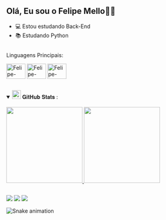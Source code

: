 ## Olá, Eu sou o Felipe Mello👋🏼

- 💻 Estou estudando Back-End
- 📚 Estudando Python

##

<span> Linguagens Principais: </span>
<div>
  <img align="center" alt="Felipe-PythonIcon" height="40" width="50" src="https://cdn.jsdelivr.net/gh/devicons/devicon/icons/python/python-original.svg">
  <img align="center" alt="Felipe-JavaScript" height="40" width="50" src="https://cdn.jsdelivr.net/gh/devicons/devicon/icons/javascript/javascript-original.svg">
  <img align="center" alt="Felipe-NodeJS" height="40" width="50" src=https://cdn.jsdelivr.net/gh/devicons/devicon/icons/nodejs/nodejs-original.svg>
</div>
  
##
<details open="">
<summary>
    <img src="" height="23">
  <span> 𝐆𝐢𝐭𝐇𝐮𝐛 𝐒𝐭𝐚𝐭𝐬 : </span>
</summary>
<br>
 <div>
  <a href="https://github.com/felipe-mello2">
  <img height="200em" src="https://github-readme-stats.vercel.app/api?username=felipe-mello2&show_icons=true&theme=radical&text_color=ffc457&title_color=ff5757&border_color=ff5757&icon_color=ffc457&include_all_commits=true&count_private=true"/>
  <img height="200em" src="https://github-readme-stats.vercel.app/api/top-langs/?username=felipe-mello2&layout=compact&langs_count=7&theme=radical&text_color=ffc457&title_color=ff5757&border_color=ff5757"/>
      
##

  <div> 
 	<a href="https://www.twitch.tv/jiramfps" target="_blank"><img src="https://img.shields.io/badge/Twitch-9146FF?style=for-the-badge&logo=twitch&logoColor=white" target="_blank"></a>
  <a href = "jiramdeveloper@gmail.com"><img src="https://img.shields.io/badge/Gmail-D14836?style=for-the-badge&logo=gmail&logoColor=white" target="_blank"></a>
  <a href="https://www.linkedin.com/in/felipe-daniel-a98160294" target="_blank"><img src="https://img.shields.io/badge/-LinkedIn-%230077B5?style=for-the-badge&logo=linkedin&logoColor=white" target="_blank"></a> 
  
</div>

![Snake animation](https://github.com/felipe-mello2/felipe-mello2/blob/output/github-contribution-grid-snake.svg)
